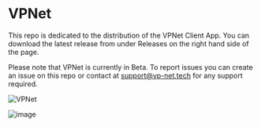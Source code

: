 # VPNet
 This repo is dedicated to the distribution of the VPNet Client App. You can download the latest release from under Releases on the right hand side of the page.
 
 Please note that VPNet is currently in Beta. To report issues you can create an issue on this repo or contact at support@vp-net.tech for any support required.

 ![VPNet](https://github.com/arshvimal/VPNet/assets/69149458/064c2bf2-50ef-4f8b-b4a7-c4bd170621c2)

 ![image](https://github.com/arshvimal/VPNet/assets/69149458/974a4695-7828-4f81-b6ee-3e00f86ad1c5)
